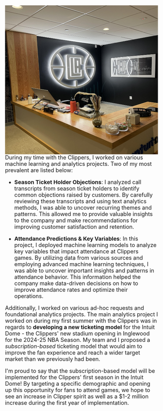 <img src="resources/la.jpg"
     style="float: left; margin-right: 10px;" 
     width = "510"
     height = "490"/>

 <font size="+1.5">
 
<p>During my time with the Clippers, I worked on various machine learning and analytics projects. Two of my most prevalent are listed below:

- **Season Ticket Holder Objections**: I analyzed call transcripts from season ticket holders to identify common objections raised by customers. By carefully reviewing these transcripts and using text analytics methods, I was able to uncover recurring themes and patterns. This allowed me to provide valuable insights to the company and make recommendations for improving customer satisfaction and retention.

- **Attendance Predictions & Key Variables**: In this project, I deployed machine learning models to analyze key variables that impact attendance at Clippers games. By utilizing data from various sources and employing advanced machine learning techniques, I was able to uncover important insights and patterns in attendance behavior. This information helped the company make data-driven decisions on how to improve attendance rates and optimize their operations.

Additionally, I worked on various ad-hoc requests and foundational analytics projects. The main analytics project I worked on during my first summer with the Clippers was in regards to **developing a new ticketing model** for the Intuit Dome - the Clippers' new stadium opening in Inglewood for the 2024-25 NBA Season. My team and I proposed a *subscription-based* ticketing model that would aim to improve the fan experience and reach a wider target market than we previously had been.

I'm proud to say that the subscription-based model will be implemented for the Clippers' first season in the Intuit Dome! By targeting a specific demographic and opening up this opportunity for fans to attend games, we hope to see an increase in Clipper spirit as well as a $1-2 million increase during the first year of implementation.</p>
